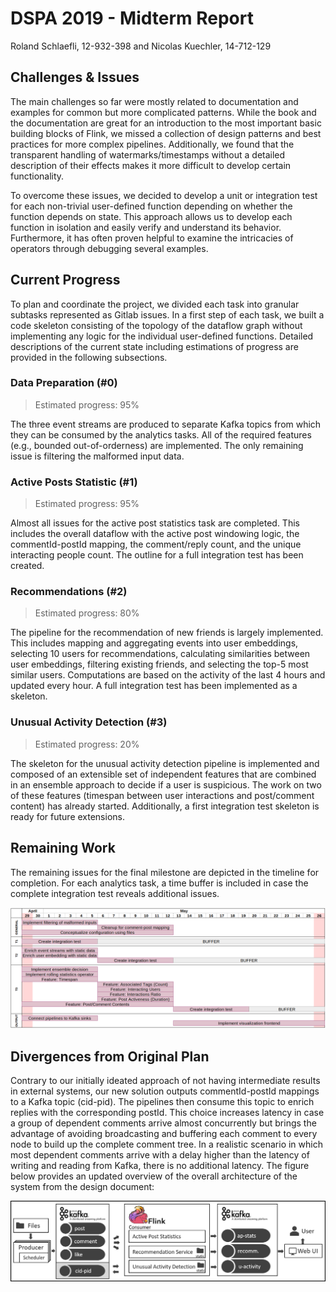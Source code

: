 # DSPA 2019 - Midterm Report

Roland Schlaefli, 12-932-398 and Nicolas Kuechler, 14-712-129

## Challenges & Issues

The main challenges so far were mostly related to documentation and examples for common but more complicated patterns. While the book and the documentation are great for an introduction to the most important basic building blocks of Flink, we missed a collection of design patterns and best practices for more complex pipelines. Additionally, we found that the transparent handling of watermarks/timestamps without a detailed description of their effects makes it more difficult to develop certain functionality.

To overcome these issues, we decided to develop a unit or integration test for each non-trivial user-defined function depending on whether the function depends on state. This approach allows us to develop each function in isolation and easily verify and understand its behavior. Furthermore, it has often proven helpful to examine the intricacies of operators through debugging several examples.

## Current Progress

To plan and coordinate the project, we divided each task into granular subtasks represented as Gitlab issues. In a first step of each task, we built a code skeleton consisting of the topology of the dataflow graph without implementing any logic for the individual user-defined functions. Detailed descriptions of the current state including estimations of progress are provided in the following subsections.

### Data Preparation (#0)

> Estimated progress: 95%

The three event streams are produced to separate Kafka topics from which they can be consumed by the analytics tasks. All of the required features (e.g., bounded out-of-orderness) are implemented. The only remaining issue is filtering the malformed input data.

### Active Posts Statistic (#1)

> Estimated progress: 95%

Almost all issues for the active post statistics task are completed.
This includes the overall dataflow with the active post windowing logic, the commentId-postId mapping, the comment/reply count, and the unique interacting people count. The outline for a full integration test has been created.

### Recommendations (#2)

> Estimated progress: 80%

The pipeline for the recommendation of new friends is largely implemented. This includes mapping and aggregating events into user embeddings, selecting 10 users for recommendations, calculating similarities between user embeddings, filtering existing friends, and selecting the top-5 most similar users. Computations are based on the activity of the last 4 hours and updated every hour. A full integration test has been implemented as a skeleton.

### Unusual Activity Detection (#3)

> Estimated progress: 20%

The skeleton for the unusual activity detection pipeline is implemented and composed of an extensible set of independent features that are combined in an ensemble approach to decide if a user is suspicious.
The work on two of these features (timespan between user interactions and post/comment content) has already started. Additionally, a first integration test skeleton is ready for future extensions.

## Remaining Work

The remaining issues for the final milestone are depicted in the timeline for completion. For each analytics task, a time buffer is included in case the complete integration test reveals additional issues.

![ms3_planning.png](ms3_planning.png)

## Divergences from Original Plan

Contrary to our initially ideated approach of not having intermediate results in external systems, our new solution outputs commentId-postId mappings to a Kafka topic (cid-pid). The pipelines then consume this topic to enrich replies with the corresponding postId. This choice increases latency in case a group of dependent comments arrive almost concurrently but brings the advantage of avoiding broadcasting and buffering each comment to every node to build up the complete comment tree. In a realistic scenario in which most dependent comments arrive with a delay higher than the latency of writing and reading from Kafka, there is no additional latency. The figure below provides an updated overview of the overall architecture of the system from the design document:

![architecture-overview-v2.png](architecture-overview-v2.png)
